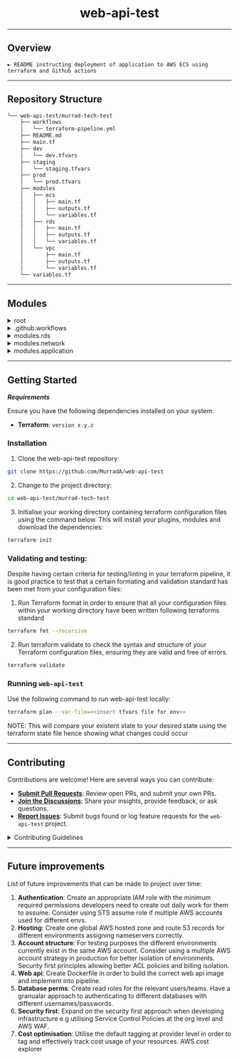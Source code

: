 <p align="center">
    <h1 align="center">web-api-test</h1>
</p>
<hr>

##  Overview

<code>► README instructing deployment of application to AWS ECS using terraform and Github actions </code>

---

##  Repository Structure

```sh
└── web-api-test/murrad-tech-test
    ├── workflows
    │   └── terraform-pipeline.yml
    ├── README.md
    ├── main.tf
    ├── dev
    │   └── dev.tfvars
    ├── staging
    │   └── staging.tfvars
    ├── prod
    │   └── prod.tfvars
    ├── modules
    │   ├── ecs
    │   │   ├── main.tf
    │   │   ├── outputs.tf
    │   │   └── variables.tf
    │   ├── rds
    │   │   ├── main.tf
    │   │   ├── outputs.tf
    │   │   └── variables.tf
    │   └── vpc
    │       ├── main.tf
    │       ├── outputs.tf
    │       └── variables.tf
    └── variables.tf
```

---

##  Modules

<details closed><summary>root</summary>

| File                                                                                           | Summary                         |
| ---                                                                                            | ---                             |
| [main.tf](https://github.com/MurradA/web-api-test/blob/master/main.tf)           | <code>► Main Configuration to call modules</code> |
| [variables.tf](https://github.com/MurradA/web-api-test/blob/master/variables.tf) | <code>► variables</code> |

</details>

<details closed><summary>.github.workflows</summary>

| File                                                                                                                                 | Summary                         |
| ---                                                                                                                                  | ---                             |
| [terraform-pipeline.yml](https://github.com/MurradA/web-api-test/blob/master/.github/workflows/terraform-pipeline.yml) | <code>► Pipeline</code> |

</details>

<details closed><summary>modules.rds</summary>

| File                                                                                                         | Summary                         |
| ---                                                                                                          | ---                             |
| [outputs.tf](https://github.com/MurradA/web-api-test/blob/main/murrad-tech-test/modules/rds/outputs.tf)     | <code>► Database Modules Outputs</code> |
| [main.tf](https://github.com/MurradA/web-api-test/blob/master/modules/rds/main.tf)           | <code>► Database Modules Main</code> |
| [variables.tf](https://github.com/MurradA/web-api-test/blob/master/modules/rds/variables.tf) | <code>► Database Modules Variables</code> |

</details>

<details closed><summary>modules.network</summary>

| File                                                                                                           | Summary                         |
| ---                                                                                                            | ---                             |
| [outputs.tf](https://github.com/MurradA/web-api-test/blob/master/modules/network/outputs.tf)     | <code>► Network Modules Outputs</code> |
| [main.tf](https://github.com/MurradA/web-api-test/blob/master/modules/network/main.tf)           | <code>► Network Modules Main</code> |
| [variables.tf](https://github.com/MurradA/web-api-test/blob/master/modules/network/variables.tf) | <code>► Network Modules Variables</code> |

</details>

<details closed><summary>modules.application</summary>

| File                                                                                                               | Summary                         |
| ---                                                                                                                | ---                             |
| [outputs.tf](https://github.com/MurradA/web-api-test/blob/master/modules/application/outputs.tf)     | <code>► Application Module Outputs</code> |
| [main.tf](https://github.com/MurradA/web-api-test/blob/master/modules/application/main.tf)           | <code>► Application Module Main</code> |
| [variables.tf](https://github.com/MurradA/web-api-test/blob/master/modules/application/variables.tf) | <code>► Application Module Variables</code> |

</details>

---

##  Getting Started

***Requirements***

Ensure you have the following dependencies installed on your system:

* **Terraform**: `version x.y.z`

###  Installation

1. Clone the web-api-test repository:

```sh
git clone https://github.com/MurradA/web-api-test
```

2. Change to the project directory:

```sh
cd web-api-test/murrad-tech-test
```

3. Initialise your working directory containing terraform configuration files using the command below. This will install your plugins, modules and download the dependencies:

```sh
terraform init
```

###  Validating and testing:

Despite having certain criteria for testing/linting in your terraform pipeline, it is good practice to test that a certain formating and validation standard has been met from your configuration files:

1. Run Terraform format in order to ensure that all your configuration files within your working directory have been written following terraforms standard

```sh
terraform fmt --recursive
```

2. Run terraform validate to check the syntax and structure of your Terraform configuration files, ensuring they are valid and free of errors.

```sh
terraform validate
```

###  Running `web-api-test`

Use the following command to run web-api-test locally:

```sh
terraform plan --var-file=<<insert tfvars file for env>>
```

NOTE: This will compare your existent state to your desired state using the terraform state file hence showing what changes could occur

---

##  Contributing

Contributions are welcome! Here are several ways you can contribute:

- **[Submit Pull Requests](https://github.com/MurradA/web-api-test/murrad-tech-test/blob/main/CONTRIBUTING.md)**: Review open PRs, and submit your own PRs.
- **[Join the Discussions](https://github.com/MurradA/web-api-test/murrad-tech-test/discussions)**: Share your insights, provide feedback, or ask questions.
- **[Report Issues](https://github.com/MurradA/web-api-test/murrad-tech-test/issues)**: Submit bugs found or log feature requests for the `web-api-test` project.

<details closed>
    <summary>Contributing Guidelines</summary>

1. **Begin by Forking the Repository**: Initial step required is to fork the repository to your github account.
2. **Clone repository**: Execute the command below in order to clone the repository locally using a git client.
   ```sh
   git clone https://github.com/MurradA/web-api-test
   ```
3. **Branching strategy**: It is always best practice to create a new branch giving it a descriptive name relevant to the task.
   ```sh
   git checkout -b new-feature-x
   ```
4. **Select changes you wish to add**: Add the changes of the files you wish to deploy.
   ```sh
   git add <<file-name>>
   ```
5. **Commit Your Changes**: Commit with a clear message describing your updates. It is best practice to construct a commit message in an imperative mood e.g 'fix typo' rather than 'fixed typo'
   ```sh
   git commit -m 'Implemented new feature x.'
   ```
6. **Push changes to GitHub**: Push the changes that you have made to the forked GitHub repo.
   ```sh
   git push origin new-feature-x
   ```
7. **Submit a Pull Request**: Create a PR against the original project repository that clearly describes the changes that you have made. It is best practice to wait for your PR to be reviewed and approved before merging into the main branch.
Make sure to test the existing changes to ensure that the pipeline still successful runs and your changes should not break anything.

</details>

---

##  Future improvements

List of future improvements that can be made to project over time:

1. **Authentication**: Create an appropriate IAM role with the minimum required permissions developers need to create out daily work for them to assume. Consider using STS assume role if multiple AWS accounts used for different envs.
2. **Hosting**: Create one global AWS hosted zone and route 53 records for different environments assigning nameservers correctly.
3. **Account structure**: For testing purposes the different environments currently exist in the same AWS account. Consider using a multiple AWS account strategy in production for better isolation of environments. Security first principles allowing better ACL policies and billing isolation.
4. **Web api**: Create Dockerfile in order to build the correct web api image and implement into pipeline.
5. **Database perms**: Create read roles for the relevant users/teams. Have a granualar approach to authenticating to different databases with different usernames/passwords.
6. **Security first**: Expand on the security first approach when developing infrastructure e.g utilising Service Control Policies at the org level and AWS WAF.
7. **Cost optimisation**: Utilise the default tagging at provider level in order to tag and effectively track cost usage of your resources. AWS cost explorer
